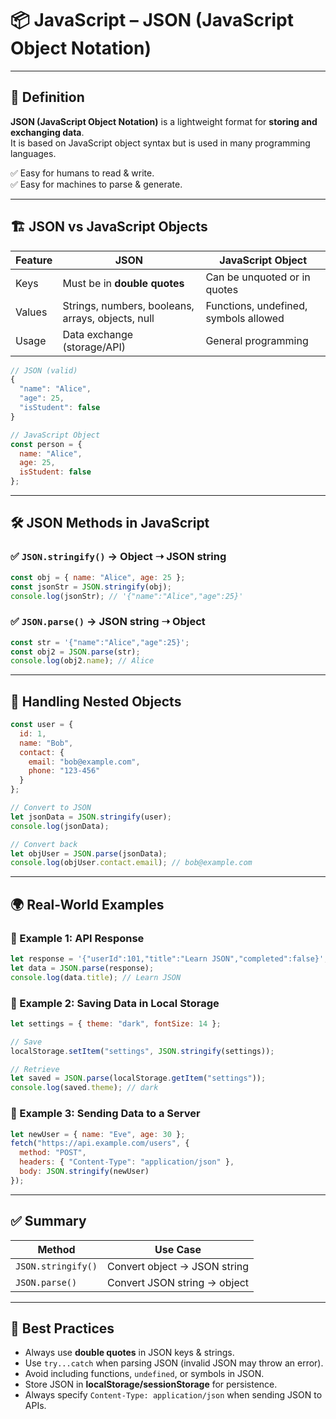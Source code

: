 # 📦 JavaScript – JSON (JavaScript Object Notation)

---

## 📖 Definition  
**JSON (JavaScript Object Notation)** is a lightweight format for **storing and exchanging data**.  
It is based on JavaScript object syntax but is used in many programming languages.  

✅ Easy for humans to read & write.  
✅ Easy for machines to parse & generate.  

---

## 🏗 JSON vs JavaScript Objects

| Feature         | JSON                           | JavaScript Object |
|-----------------|--------------------------------|------------------|
| Keys            | Must be in **double quotes**   | Can be unquoted or in quotes |
| Values          | Strings, numbers, booleans, arrays, objects, null | Functions, undefined, symbols allowed |
| Usage           | Data exchange (storage/API)    | General programming |

```javascript
// JSON (valid)
{
  "name": "Alice",
  "age": 25,
  "isStudent": false
}

// JavaScript Object
const person = {
  name: "Alice",
  age: 25,
  isStudent: false
};
```

---

## 🛠 JSON Methods in JavaScript

### ✅ `JSON.stringify()` → Object ➝ JSON string
```javascript
const obj = { name: "Alice", age: 25 };
const jsonStr = JSON.stringify(obj);
console.log(jsonStr); // '{"name":"Alice","age":25}'
```

### ✅ `JSON.parse()` → JSON string ➝ Object
```javascript
const str = '{"name":"Alice","age":25}';
const obj2 = JSON.parse(str);
console.log(obj2.name); // Alice
```

---

## 📌 Handling Nested Objects
```javascript
const user = {
  id: 1,
  name: "Bob",
  contact: {
    email: "bob@example.com",
    phone: "123-456"
  }
};

// Convert to JSON
let jsonData = JSON.stringify(user);
console.log(jsonData);

// Convert back
let objUser = JSON.parse(jsonData);
console.log(objUser.contact.email); // bob@example.com
```

---

## 🌍 Real-World Examples

### 📡 Example 1: API Response
```javascript
let response = '{"userId":101,"title":"Learn JSON","completed":false}';
let data = JSON.parse(response);
console.log(data.title); // Learn JSON
```

### 💾 Example 2: Saving Data in Local Storage
```javascript
let settings = { theme: "dark", fontSize: 14 };

// Save
localStorage.setItem("settings", JSON.stringify(settings));

// Retrieve
let saved = JSON.parse(localStorage.getItem("settings"));
console.log(saved.theme); // dark
```

### 🎲 Example 3: Sending Data to a Server
```javascript
let newUser = { name: "Eve", age: 30 };
fetch("https://api.example.com/users", {
  method: "POST",
  headers: { "Content-Type": "application/json" },
  body: JSON.stringify(newUser)
});
```

---

## ✅ Summary

| Method          | Use Case |
|-----------------|-----------|
| `JSON.stringify()` | Convert object → JSON string |
| `JSON.parse()`     | Convert JSON string → object |

---

## 🧠 Best Practices

* Always use **double quotes** in JSON keys & strings.  
* Use `try...catch` when parsing JSON (invalid JSON may throw an error).  
* Avoid including functions, `undefined`, or symbols in JSON.  
* Store JSON in **localStorage/sessionStorage** for persistence.  
* Always specify `Content-Type: application/json` when sending JSON to APIs.  

